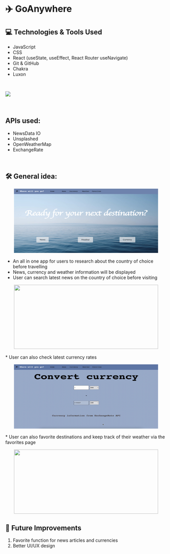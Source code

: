 # ✈️  GoAnywhere

## 💻 Technologies & Tools Used
- JavaScript 
- CSS
- React (useState, useEffect, React Router useNavigate)
- Git & GitHub
- Chakra
- Luxon
<br>

![](https://skills.thijs.gg/icons?i=js,css,react,git,github)

<br>

## APIs used:
* NewsData IO
* Unsplashed 
* OpenWeatherMap 
* ExchangeRate 

<br>

## 🛠 General idea:

<p align="center">
  <img width="450" height="200" src="https://github.com/jabs142/GoAnywhere/blob/main/src/assets/Homepage.png?raw=true">
</p>

* An all in one app for users to research about the country of choice before travelling
* News, currency and weather information will be displayed 
* User can search latest news on the country of choice before visiting 
<p align="center">
  <img width="450" height="200" src="https://github.com/jabs142/GoAnywhere/blob/main/src/assets/news.gif?raw=true">
</p>
* User can also check latest currency rates 
<p align="center">
  <img width="450" height="200" src="https://github.com/jabs142/GoAnywhere/blob/main/src/assets/currency.gif?raw=true">
</p>
* User can also favorite destinations and keep track of their weather via the favorites page 
<p align="center">
  <img width="450" height="200" src="https://github.com/jabs142/GoAnywhere/blob/main/src/assets/weather.gif?raw=true">
</p>

## 🎈 Future Improvements
<ol>
    <li> Favorite function for news articles and currencies </li>
    <li> Better UI/UX design </li>
</ol>